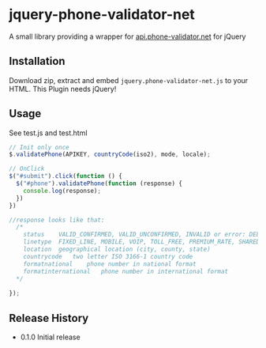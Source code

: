 jquery-phone-validator-net
=========

A small library providing a wrapper for [api.phone-validator.net](http://www.phone-validator.net/telefon-nummer-online-ueberpruefen-api.html) for jQuery

## Installation
  Download zip, extract and embed `jquery.phone-validator-net.js` to your HTML.
  This Plugin needs jQuery!
## Usage
See test.js and test.html
  ```js
  // Init only once
  $.validatePhone(APIKEY, countryCode(iso2), mode, locale);

  // OnClick
  $("#submit").click(function () {
    $("#phone").validatePhone(function (response) {
      console.log(response);
    })
  })
  
  //response looks like that: 
    /*
      status	VALID_CONFIRMED, VALID_UNCONFIRMED, INVALID or error: DELAYED, RATE_LIMIT_EXCEEDED, API_KEY_INVALID_OR_DEPLETED
      linetype	FIXED_LINE, MOBILE, VOIP, TOLL_FREE, PREMIUM_RATE, SHARED_COST, PERSONAL_NUMBER, PAGER, UAN, VOICEMAIL
      location	geographical location (city, county, state)
      countrycode	two letter ISO 3166-1 country code
      formatnational	phone number in national format
      formatinternational	phone number in international format
    */
    
  });
  ```

## Release History

* 0.1.0 Initial release
